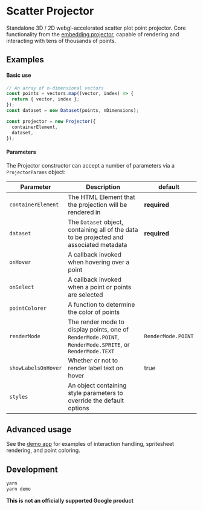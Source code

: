 # Scatter Projector

Standalone 3D / 2D webgl-accelerated scatter plot point projector. Core functionality from the [embedding projector](http://projector.tensorflow.org), capable of rendering and interacting with tens of thousands of points.

## Examples

#### Basic use

```javascript
// An array of n-dimensional vectors
const points = vectors.map((vector, index) => {
  return { vector, index };
});
const dataset = new Dataset(points, nDimensions);

const projector = new Projector({
  containerElement,
  dataset,
});
```

#### Parameters

The Projector constructor can accept a number of parameters via a `ProjectorParams` object:

| Parameter           | Description                                                                                             | default            |
| ------------------- | ------------------------------------------------------------------------------------------------------- | ------------------ |
| `containerElement`  | The HTML Element that the projection will be rendered in                                                | **required**       |
| `dataset`           | The `Dataset` object, containing all of the data to be projected and associated metadata                | **required**       |
| `onHover`           | A callback invoked when hovering over a point                                                           |                    |
| `onSelect`          | A callback invoked when a point or points are selected                                                  |                    |
| `pointColorer`      | A function to determine the color of points                                                             |                    |
| `renderMode`        | The render mode to display points, one of `RenderMode.POINT`, `RenderMode.SPRITE`, or `RenderMode.TEXT` | `RenderMode.POINT` |
| `showLabelsOnHover` | Whether or not to render label text on hover                                                            | true               |
| `styles`            | An object containing style parameters to override the default options                                   |                    |

## Advanced usage

See the [demo app](./demo/index.ts) for examples of interaction handling, spritesheet rendering, and point coloring.

## Development

```bash
yarn
yarn demo
```

**This is not an officially supported Google product**
